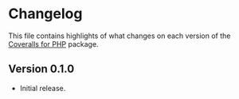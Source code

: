 # Changelog
This file contains highlights of what changes on each version of the [Coveralls for PHP](https://github.com/cedx/coveralls.php) package.

## Version 0.1.0
- Initial release.
